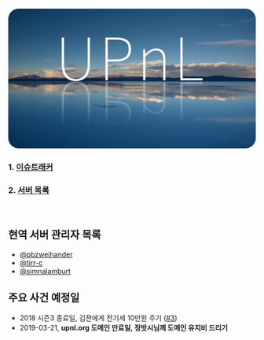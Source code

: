 <p align=center>
  <img width=600 alt="UPnL" src="res/upnl.jpg">
</p>

### 1. [이슈트래커](https://github.com/upnl/issues/issues)
### 2. [서버 목록](servers.md)

<br>

현역 서버 관리자 목록
--------
- [@pbzweihander](https://github.com/pbzweihander)
- [@tirr-c](https://github.com/tirr-c)
- [@simnalamburt](https://github.com/simnalamburt)

주요 사건 예정일
--------
- 2018 시즌3 종료일, 김젼에게 전기세 10만원 주기 ([#3](https://github.com/upnl/work/issues/3))
- 2019-03-21, **upnl.org 도메인 만료일, 정밧시님께 도메인 유지비 드리기**
